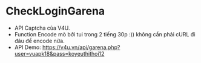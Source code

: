 # CheckLoginGarena
- API Captcha của V4U.
- Function Encode mò bởi tui trong 2 tiếng 30p :)) không cần phải cURL đi đâu để encode nữa.
- API Demo: https://v4u.vn/api/garena.php?user=vuapk18&pass=koyeuthithoi12
